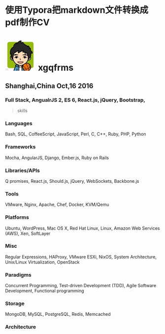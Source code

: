 # 使用Typora把markdown文件转换成pdf制作CV

# ![logo](me.jpg) xgqfrms 
## Shanghai,China Oct,16 2016

### Full Stack, AngualrJS 2, ES 6, React.js, jQuery, Bootstrap, 



> skills

### Languages

Bash, SQL, CoffeeScript, JavaScript, Perl, C, C++, Ruby, PHP, Python

### Frameworks

Mocha, AngularJS, Django, Ember.js, Ruby on Rails

### Libraries/APIs

Q promises, React.js, Should.js, jQuery, WebSockets, Backbone.js

### Tools

VMware, Nginx, Apache, Chef, Docker, KVM/Qemu

### Platforms

Ubuntu, WordPress, Mac OS X, Red Hat Linux, Linux, Amazon Web Services (AWS), Xen, SoftLayer

### Misc

Regular Expressions, HAProxy, VMware ESXi, NixOS, System Architecture, Unix/Linux Virtualization, OpenStack

### Paradigms

Concurrent Programming, Test-driven Development (TDD), Agile Software Development, Functional programming

### Storage

MongoDB, MySQL, PostgreSQL, Redis, Memcached

### Architecture

